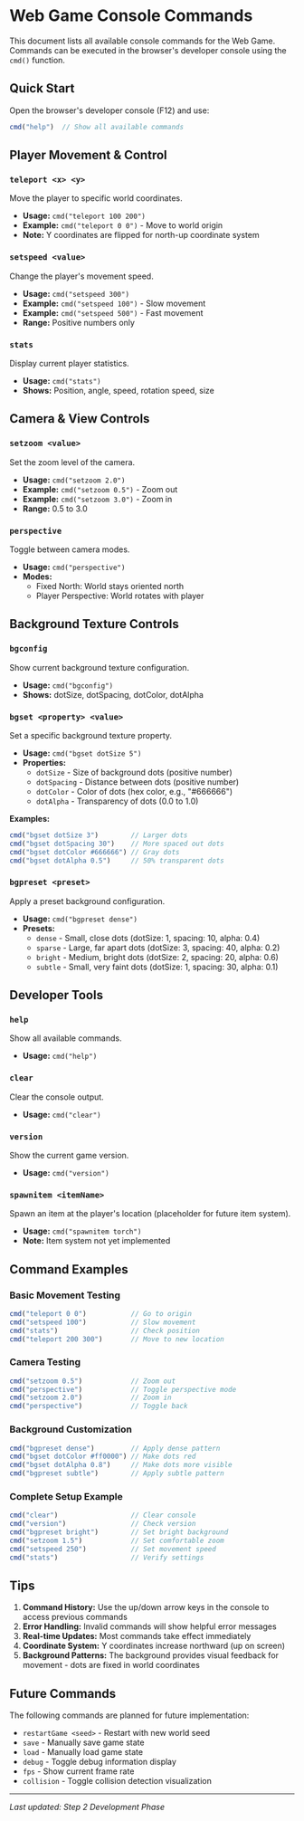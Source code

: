 # Web Game Console Commands

This document lists all available console commands for the Web Game. Commands can be executed in the browser's developer console using the `cmd()` function.

## Quick Start

Open the browser's developer console (F12) and use:
```javascript
cmd("help")  // Show all available commands
```

## Player Movement & Control

### `teleport <x> <y>`
Move the player to specific world coordinates.
- **Usage:** `cmd("teleport 100 200")`
- **Example:** `cmd("teleport 0 0")` - Move to world origin
- **Note:** Y coordinates are flipped for north-up coordinate system

### `setspeed <value>`
Change the player's movement speed.
- **Usage:** `cmd("setspeed 300")`
- **Example:** `cmd("setspeed 100")` - Slow movement
- **Example:** `cmd("setspeed 500")` - Fast movement
- **Range:** Positive numbers only

### `stats`
Display current player statistics.
- **Usage:** `cmd("stats")`
- **Shows:** Position, angle, speed, rotation speed, size

## Camera & View Controls

### `setzoom <value>`
Set the zoom level of the camera.
- **Usage:** `cmd("setzoom 2.0")`
- **Example:** `cmd("setzoom 0.5")` - Zoom out
- **Example:** `cmd("setzoom 3.0")` - Zoom in
- **Range:** 0.5 to 3.0

### `perspective`
Toggle between camera modes.
- **Usage:** `cmd("perspective")`
- **Modes:** 
  - Fixed North: World stays oriented north
  - Player Perspective: World rotates with player

## Background Texture Controls

### `bgconfig`
Show current background texture configuration.
- **Usage:** `cmd("bgconfig")`
- **Shows:** dotSize, dotSpacing, dotColor, dotAlpha

### `bgset <property> <value>`
Set a specific background texture property.
- **Usage:** `cmd("bgset dotSize 5")`
- **Properties:**
  - `dotSize` - Size of background dots (positive number)
  - `dotSpacing` - Distance between dots (positive number)
  - `dotColor` - Color of dots (hex color, e.g., "#666666")
  - `dotAlpha` - Transparency of dots (0.0 to 1.0)

**Examples:**
```javascript
cmd("bgset dotSize 3")        // Larger dots
cmd("bgset dotSpacing 30")    // More spaced out dots
cmd("bgset dotColor #666666") // Gray dots
cmd("bgset dotAlpha 0.5")     // 50% transparent dots
```

### `bgpreset <preset>`
Apply a preset background configuration.
- **Usage:** `cmd("bgpreset dense")`
- **Presets:**
  - `dense` - Small, close dots (dotSize: 1, spacing: 10, alpha: 0.4)
  - `sparse` - Large, far apart dots (dotSize: 3, spacing: 40, alpha: 0.2)
  - `bright` - Medium, bright dots (dotSize: 2, spacing: 20, alpha: 0.6)
  - `subtle` - Small, very faint dots (dotSize: 1, spacing: 30, alpha: 0.1)

## Developer Tools

### `help`
Show all available commands.
- **Usage:** `cmd("help")`

### `clear`
Clear the console output.
- **Usage:** `cmd("clear")`

### `version`
Show the current game version.
- **Usage:** `cmd("version")`

### `spawnitem <itemName>`
Spawn an item at the player's location (placeholder for future item system).
- **Usage:** `cmd("spawnitem torch")`
- **Note:** Item system not yet implemented

## Command Examples

### Basic Movement Testing
```javascript
cmd("teleport 0 0")           // Go to origin
cmd("setspeed 100")           // Slow movement
cmd("stats")                  // Check position
cmd("teleport 200 300")       // Move to new location
```

### Camera Testing
```javascript
cmd("setzoom 0.5")            // Zoom out
cmd("perspective")            // Toggle perspective mode
cmd("setzoom 2.0")            // Zoom in
cmd("perspective")            // Toggle back
```

### Background Customization
```javascript
cmd("bgpreset dense")         // Apply dense pattern
cmd("bgset dotColor #ff0000") // Make dots red
cmd("bgset dotAlpha 0.8")     // Make dots more visible
cmd("bgpreset subtle")        // Apply subtle pattern
```

### Complete Setup Example
```javascript
cmd("clear")                  // Clear console
cmd("version")                // Check version
cmd("bgpreset bright")        // Set bright background
cmd("setzoom 1.5")            // Set comfortable zoom
cmd("setspeed 250")           // Set movement speed
cmd("stats")                  // Verify settings
```

## Tips

1. **Command History:** Use the up/down arrow keys in the console to access previous commands
2. **Error Handling:** Invalid commands will show helpful error messages
3. **Real-time Updates:** Most commands take effect immediately
4. **Coordinate System:** Y coordinates increase northward (up on screen)
5. **Background Patterns:** The background provides visual feedback for movement - dots are fixed in world coordinates

## Future Commands

The following commands are planned for future implementation:
- `restartGame <seed>` - Restart with new world seed
- `save` - Manually save game state
- `load` - Manually load game state
- `debug` - Toggle debug information display
- `fps` - Show current frame rate
- `collision` - Toggle collision detection visualization

---

*Last updated: Step 2 Development Phase* 